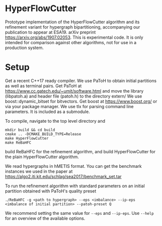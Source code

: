 # HyperFlowCutter
Prototype implementation of the HyperFlowCutter algorithm and its refinement variant for hypergraph bipartitioning, accompanying our publication to appear at ESA19. arXiv preprint https://arxiv.org/abs/1907.02053. This is experimental code. It is only intended for comparison against other algorithms, not for use in a production system. 

# Setup
Get a recent C++17 ready compiler.
We use PaToH to obtain initial partitions as well as terminal pairs. Get PaToH at https://www.cc.gatech.edu/~umit/software.html and move the library (libpatoh.a) and header file (patoh.h) to the directory extern/
We use boost::dynamic_bitset for bitvectors. Get boost at https://www.boost.org/ or via your package manager.
We use tlx for parsing command line parameters. It is included as a submodule.

To compile, navigate to the top level directory and

```
mkdir build && cd build
cmake .. -DCMAKE_BUILD_TYPE=Release
make HyperFlowCutter
make ReBaHFC
```
build ReBaHFC for the refinement algorithm, and build HyperFlowCutter for the plain HyperFlowCutter algorithm.

We read hypergraphs in hMETIS format. You can get the benchmark instances we used in the paper at https://algo2.iti.kit.edu/schlag/sea2017/benchmark_set.tar

To run the refinement algorithm with standard parameters on an initial partition obtained with PaToH's quality preset

```
./ReBaHFC -g <path to hypergraph> --eps <imbalance> --ip-eps <imbalance of initial partition> --patoh-preset Q
```
We recommend setting the same value for `--eps` and `--ip-eps`.
Use `--help` for an overview of the available options.

